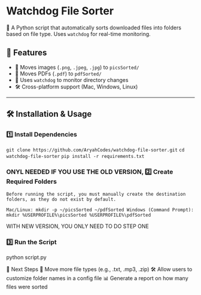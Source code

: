 # Watchdog File Sorter  

🚀 A Python script that automatically sorts downloaded files into folders based on file type. Uses `watchdog` for real-time monitoring.  

## 📌 Features  
- 📂 Moves images (`.png`, `.jpeg`, `.jpg`) to `picsSorted/`  
- 📄 Moves PDFs (`.pdf`) to `pdfSorted/`  
- 🎯 Uses `watchdog` to monitor directory changes  
- 🛠️ Cross-platform support (Mac, Windows, Linux)  

---

## 🛠️ Installation & Usage  
 
### **1️⃣ Install Dependencies**  
`git clone https://github.com/AryahCodes/watchdog-file-sorter.git`
`cd watchdog-file-sorter`
`pip install -r requirements.txt`

### ONYL NEEDED IF YOU USE THE OLD VERSION, **2️⃣ Create Required Folders**  
`Before running the script, you must manually create the destination folders, as they do not exist by default.`

`Mac/Linux:
mkdir -p ~/picsSorted ~/pdfSorted
Windows (Command Prompt):
mkdir %USERPROFILE%\picsSorted %USERPROFILE%\pdfSorted`

WITH NEW VERSION, YOU ONLY NEED TO DO STEP ONE

### **3️⃣ Run the Script** 
python script.py

🚀 Next Steps
📁 Move more file types (e.g., .txt, .mp3, .zip)
🛠️ Allow users to customize folder names in a config file
📊 Generate a report on how many files were sorted
